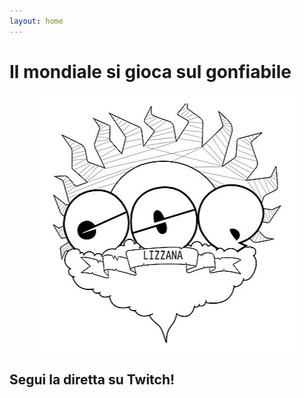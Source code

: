 ```yaml
---
layout: home
---
```


<h1>Il mondiale si gioca sul gonfiabile</h1>

<p align="center">
  <img src="./assets/images/home/logo.jpeg">
</p>

<p align="center">
<h2> Segui la diretta su Twitch!</h2>

<script src= "https://player.twitch.tv/js/embed/v1.js"></script>
<div id="test"></div>
<script type="text/javascript">
  var options = {
    width: 800,
    height: 500,
    channel: "mutande_bianche_bombo",
    parent: ["chumpblocckami.github.io"]
  };
  var player = new Twitch.Player("test", options);
</script>

</p>